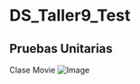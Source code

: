# DS_Taller9_Test
## Pruebas Unitarias
Clase Movie
![Image](https://github.com/avillao/DS_Taller9_Testk/blob/main/MovieTest.jpeg)
